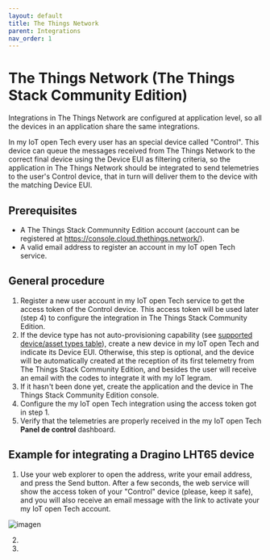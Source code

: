 ```yaml
---
layout: default
title: The Things Network
parent: Integrations
nav_order: 1
---
```


# The Things Network (The Things Stack Community Edition)

Integrations in The Things Network are configured at application level, so all the devices in an application share the same integrations.

In my IoT open Tech every user has an special device called "Control". This device can queue the messages received from The Things Network to the correct final device using the Device EUI as filtering criteria, so the application in The Things Network should be integrated to send telemetries to the user's Control device, that in turn will deliver them to the device with the matching Device EUI.

## Prerequisites

* A The Things Stack Communnity Edition account (account can be registered at https://console.cloud.thethings.network/).
* A valid email address to register an account in my IoT open Tech service.

## General procedure

1. Register a new user account in my IoT open Tech service to get the access token of the Control device. This access token will be used later (step 4) to configure the integration in The Things Stack Community Edition.
2. If the device type has not auto-provisioning capability (see [supported device/asset types table](https://iotopentech.github.io/myIoTopenTech/supported-devices.html)), create a new device in my IoT open Tech and indicate its Device EUI. Otherwise, this step is optional, and the device will be automatically created at the reception of its first telemetry from The Things Stack Community Edition, and besides the user will receive an email with the codes to integrate it with my IoT legram.
3. If it hasn't been done yet, create the application and the device in The Things Stack Community Edition console.
4. Configure the my IoT open Tech integration using the access token got in step 1.
5. Verify that the telemetries are properly received in the my IoT open Tech **Panel de control** dashboard.

## Example for integrating a Dragino LHT65 device

1. Use your web explorer to open the address, write your email address, and press the Send button. After a few seconds, the web service will show the access token of your "Control" device (please, keep it safe), and you will also receive an email message with the link to activate your my IoT open Tech account.

![imagen](https://user-images.githubusercontent.com/52624907/169708987-612435e9-b969-40e5-9342-912e38004224.png)

2. 
3. 
